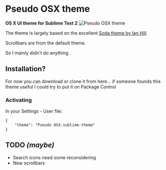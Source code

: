 # Pseudo OSX theme
**OS X UI theme for Sublime Text 2**
![Pseudo OSX theme](http://raik.github.com/st2-pseudo-osx-theme/screenshot.jpg)

The theme is largely based on the excellent [Soda theme by Ian Hill](https://github.com/buymeasoda/soda-theme).

Scrollbars are from the default theme.

So I mainly didn't do anything.

## Installation?

For now you can download or clone it from here... if someone founds this theme useful I could try to put it on Package Control

### Activating

In your Settings - User file:

    {
        "theme": "Pseudo OSX.sublime-theme"
    }

## TODO *(maybe)*

* Search icons need some reconsidering
* New scrollbars
